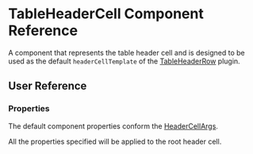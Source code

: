 # TableHeaderCell Component Reference

A component that represents the table header cell and is designed to be used as the default `headerCellTemplate` of the [TableHeaderRow](../../reference/table-header-row.md) plugin.

## User Reference

### Properties

The default component properties conform the [HeaderCellArgs](../../reference/table-header-row.md#header-cell-args).

All the properties specified will be applied to the root header cell.

